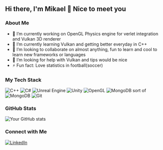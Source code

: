 ## Hi there, I'm Mikael 👋 Nice to meet you

### About Me

- 🔭 I’m currently working on OpenGL Physics engine for verlet integration and Vulkan 3D renderer
- 🌱 I’m currently learning Vulkan and getting better everyday in C++
- 👯 I’m looking to collaborate on almost anything, fun to learn and cool to learn new frameworks or languages
- 🤔 I’m looking for help with Vulkan and tips would be nice
- ⚡ Fun fact: Love statistics in football(soccer)

### My Tech Stack

![C++](https://img.shields.io/badge/-c++-black?logo=c%2B%2B&style=social)
![C#](https://img.shields.io/badge/c%23-%23239120.svg?style=for-the-badge&logo=csharp&logoColor=white)
![Unreal Engine](https://img.shields.io/badge/unrealengine-%23313131.svg?style=for-the-badge&logo=unrealengine&logoColor=white)
![Unity](https://img.shields.io/badge/unity-%23000000.svg?style=for-the-badge&logo=unity&logoColor=white)
![OpenGL](https://img.shields.io/badge/OpenGL-%23FFFFFF.svg?style=for-the-badge&logo=opengl)
![MongoDB](https://img.shields.io/badge/Vulkan-AC162C.svg?style=for-the-badge&logo=Vulkan&logoColor=white) sort of
![MongoDB](https://img.shields.io/badge/-MongoDB-333333?style=flat&logo=mongodb)
![Git](https://img.shields.io/badge/-Git-333333?style=flat&logo=git)

### GitHub Stats

![Your GitHub stats](https://github-readme-stats.vercel.app/api?username=MikaelMarkussen&show_icons=true&theme=radical)

### Connect with Me

[![LinkedIn](https://img.shields.io/badge/LinkedIn-0077B5?style=flat&logo=linkedin&logoColor=white)](https://www.linkedin.com/in/mikael-markussen/)
